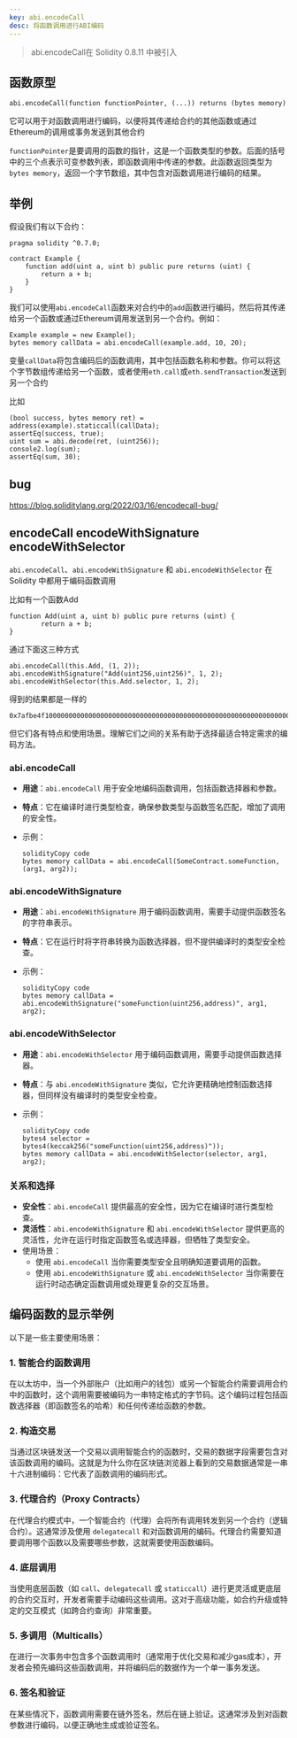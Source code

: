 ```yaml
---
key: abi.encodeCall
desc: 将函数调用进行ABI编码
---
```




> abi.encodeCall在 Solidity 0.8.11 中被引入



## 函数原型

```solidity
abi.encodeCall(function functionPointer, (...)) returns (bytes memory)
```

它可以用于对函数调用进行编码，以便将其传递给合约的其他函数或通过Ethereum的调用或事务发送到其他合约

`functionPointer`是要调用的函数的指针，这是一个函数类型的参数。后面的括号中的三个点表示可变参数列表，即函数调用中传递的参数。此函数返回类型为`bytes memory`，返回一个字节数组，其中包含对函数调用进行编码的结果。



## 举例

假设我们有以下合约：

```solidity
pragma solidity ^0.7.0;

contract Example {
    function add(uint a, uint b) public pure returns (uint) {
        return a + b;
    }
}

```

我们可以使用`abi.encodeCall`函数来对合约中的`add`函数进行编码，然后将其传递给另一个函数或通过Ethereum调用发送到另一个合约。例如：

```solidity
Example example = new Example();
bytes memory callData = abi.encodeCall(example.add, 10, 20);
```

变量`callData`将包含编码后的函数调用，其中包括函数名称和参数。你可以将这个字节数组传递给另一个函数，或者使用`eth.call`或`eth.sendTransaction`发送到另一个合约

比如

```solidity
(bool success, bytes memory ret) = address(example).staticcall(callData);
assertEq(success, true);
uint sum = abi.decode(ret, (uint256));
console2.log(sum);
assertEq(sum, 30);
```





## bug

https://blog.soliditylang.org/2022/03/16/encodecall-bug/

## encodeCall  encodeWithSignature   encodeWithSelector

`abi.encodeCall`、`abi.encodeWithSignature` 和 `abi.encodeWithSelector` 在 Solidity 中都用于编码函数调用

比如有一个函数Add

```solidity
function Add(uint a, uint b) public pure returns (uint) {
        return a + b;
}
```

通过下面这三种方式

```solidity
abi.encodeCall(this.Add, (1, 2));
abi.encodeWithSignature("Add(uint256,uint256)", 1, 2);
abi.encodeWithSelector(this.Add.selector, 1, 2);
```

得到的结果都是一样的

```
0x7afbe4f100000000000000000000000000000000000000000000000000000000000000010000000000000000000000000000000000000000000000000000000000000002
```



但它们各有特点和使用场景。理解它们之间的关系有助于选择最适合特定需求的编码方法。

### abi.encodeCall

- **用途**：`abi.encodeCall` 用于安全地编码函数调用，包括函数选择器和参数。

- **特点**：它在编译时进行类型检查，确保参数类型与函数签名匹配，增加了调用的安全性。

- 示例：

  ```solidity
  solidityCopy code
  bytes memory callData = abi.encodeCall(SomeContract.someFunction, (arg1, arg2));
  ```

### abi.encodeWithSignature

- **用途**：`abi.encodeWithSignature` 用于编码函数调用，需要手动提供函数签名的字符串表示。

- **特点**：它在运行时将字符串转换为函数选择器，但不提供编译时的类型安全检查。

- 示例：

  ```solidity
  solidityCopy code
  bytes memory callData = abi.encodeWithSignature("someFunction(uint256,address)", arg1, arg2);
  ```

### abi.encodeWithSelector

- **用途**：`abi.encodeWithSelector` 用于编码函数调用，需要手动提供函数选择器。

- **特点**：与 `abi.encodeWithSignature` 类似，它允许更精确地控制函数选择器，但同样没有编译时的类型安全检查。

- 示例：

  ```solidity
  solidityCopy code
  bytes4 selector = bytes4(keccak256("someFunction(uint256,address)"));
  bytes memory callData = abi.encodeWithSelector(selector, arg1, arg2);
  ```

### 关系和选择

- **安全性**：`abi.encodeCall` 提供最高的安全性，因为它在编译时进行类型检查。
- **灵活性**：`abi.encodeWithSignature` 和 `abi.encodeWithSelector` 提供更高的灵活性，允许在运行时指定函数签名或选择器，但牺牲了类型安全。
- 使用场景：
  - 使用 `abi.encodeCall` 当你需要类型安全且明确知道要调用的函数。
  - 使用 `abi.encodeWithSignature` 或 `abi.encodeWithSelector` 当你需要在运行时动态确定函数调用或处理更复杂的交互场景。



## 编码函数的显示举例

以下是一些主要使用场景：

### 1. 智能合约函数调用

在以太坊中，当一个外部账户（比如用户的钱包）或另一个智能合约需要调用合约中的函数时，这个调用需要被编码为一串特定格式的字节码。这个编码过程包括函数选择器（即函数签名的哈希）和任何传递给函数的参数。

### 2. 构造交易

当通过区块链发送一个交易以调用智能合约的函数时，交易的数据字段需要包含对该函数调用的编码。这就是为什么你在区块链浏览器上看到的交易数据通常是一串十六进制编码：它代表了函数调用的编码形式。

### 3. 代理合约（Proxy Contracts）

在代理合约模式中，一个智能合约（代理）会将所有调用转发到另一个合约（逻辑合约）。这通常涉及使用 `delegatecall` 和对函数调用的编码。代理合约需要知道要调用哪个函数以及需要哪些参数，这就需要使用函数编码。

### 4. 底层调用

当使用底层函数（如 `call`、`delegatecall` 或 `staticcall`）进行更灵活或更底层的合约交互时，开发者需要手动编码这些调用。这对于高级功能，如合约升级或特定的交互模式（如跨合约查询）非常重要。

### 5. 多调用（Multicalls）

在进行一次事务中包含多个函数调用时（通常用于优化交易和减少gas成本），开发者会预先编码这些函数调用，并将编码后的数据作为一个单一事务发送。

### 6. 签名和验证

在某些情况下，函数调用需要在链外签名，然后在链上验证。这通常涉及到对函数参数进行编码，以便正确地生成或验证签名。